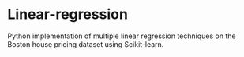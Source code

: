 # Linear-regression
Python implementation of multiple linear regression techniques on the Boston house pricing dataset using Scikit-learn. 
